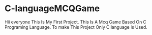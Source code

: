 # C-languageMCQGame
Hii everyone This Is My First Project. This Is A Mcq Game Based On C  Programing Language. To make This Project  Only C language Is Used.

